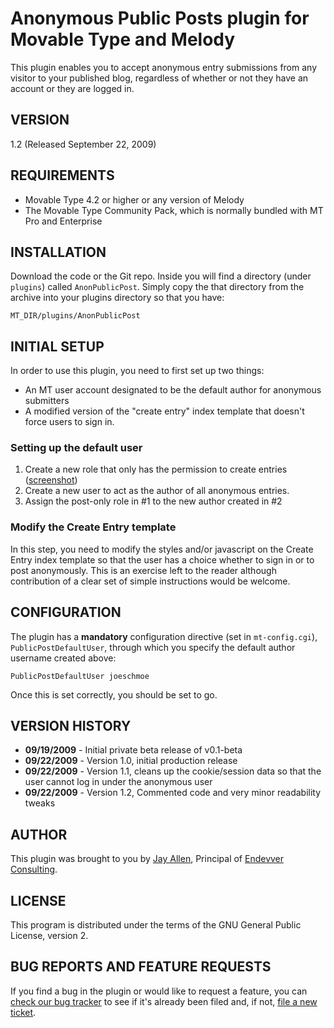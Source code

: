 # Anonymous Public Posts plugin for Movable Type and Melody #

This plugin enables you to accept anonymous entry submissions from any visitor to your published blog, regardless of whether or not they have an account or they are logged in.

## VERSION ##

1.2 (Released September 22, 2009)

## REQUIREMENTS ##

* Movable Type 4.2 or higher or any version of Melody
* The Movable Type Community Pack, which is normally bundled with MT Pro and Enterprise

## INSTALLATION ##

Download the code or the Git repo. Inside you will find a directory (under `plugins`) called `AnonPublicPost`. Simply copy the that directory from the archive into your plugins directory so that you have:

    MT_DIR/plugins/AnonPublicPost

## INITIAL SETUP ##

In order to use this plugin, you need to first set up two things:

* An MT user account designated to be the default author for anonymous submitters
* A modified version of the "create entry" index template that doesn't force users to sign in.

### Setting up the default user ###

1. Create a new role that only has the permission to create entries ([screenshot](http://emberapp.com/jayallen/images/post-only-role-for-anonymous-public-post-plug))
2. Create a new user to act as the author of all anonymous entries.
3. Assign the post-only role in #1 to the new author created in #2

### Modify the Create Entry template ###

In this step, you need to modify the styles and/or javascript on the Create Entry index template so that the user has a choice whether to sign in or to post anonymously.  This is an exercise left to the reader although contribution of a clear set of simple instructions would be welcome.
 
## CONFIGURATION ##

The plugin has a **mandatory** configuration directive (set in `mt-config.cgi`), `PublicPostDefaultUser`, through which you  specify the default author username created above:

    PublicPostDefaultUser joeschmoe

Once this is set correctly, you should be set to go.

## VERSION HISTORY ##

* **09/19/2009** - Initial private beta release of v0.1-beta
* **09/22/2009** - Version 1.0, initial production release
* **09/22/2009** - Version 1.1, cleans up the cookie/session data so that the user cannot log in under the anonymous user
* **09/22/2009** - Version 1.2, Commented code and very minor readability tweaks

## AUTHOR ##

This plugin was brought to you by [Jay Allen][], Principal of [Endevver Consulting][].

## LICENSE ##

This program is distributed under the terms of the GNU General Public License, version 2.

## BUG REPORTS AND FEATURE REQUESTS ##

If you find a bug in the plugin or would like to request a feature, you can [check our bug tracker](https://endevver.lighthouseapp.com/projects/37823-anonymous-public-posts/tickets) to see if it's already been filed and, if not, [file a new ticket](https://endevver.lighthouseapp.com/projects/37823-anonymous-public-posts/tickets/new).

[Movable Type]: http://movabletype.org
[Melody]: http://openmelody.org
[Jay Allen]: http://jayallen.org
[Endevver Consulting]: http://endevver.com

